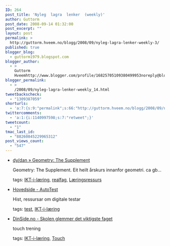 ```yaml
---
ID: 264
post_title: 'Nyleg  lagra  lenker  (weekly)'
author: Guttorm
post_date: 2008-09-14 01:32:00
post_excerpt: ""
layout: post
permalink: >
  http://guttorm.hveem.no/blogg/2008/09/nyleg-lagra-lenker-weekly-3/
published: true
blogger_blog:
  - guttorm1979.blogspot.com
blogger_author:
  - >
    Guttorm
    Hveemhttp://www.blogger.com/profile/16825705109380499953noreply@blogger.com
blogger_permalink:
  - >
    /2008/09/nyleg-lagra-lenker-weekly_14.html
tweetbackscheck:
  - "1309387059"
shorturls:
  - 'a:7:{s:9:"permalink";s:66:"http://guttorm.hveem.no/blogg/2008/09/nyleg-lagra-lenker-weekly-3/";s:7:"tinyurl";s:25:"http://tinyurl.com/cach32";s:4:"isgd";s:17:"http://is.gd/gUUo";s:5:"bitly";s:18:"http://bit.ly/byZH";s:5:"snipr";s:22:"http://snipr.com/akqpz";s:5:"snurl";s:22:"http://snurl.com/akqpz";s:7:"snipurl";s:24:"http://snipurl.com/akqpz";}'
twittercomments:
  - 'a:1:{i:1140997598;s:7:"retweet";}'
tweetcount:
  - "1"
tmac_last_id:
  - "88260845229965312"
post_views_count:
  - "547"
---
```

<ul class='diigo-linkroll'><li><p class='diigo-link'><a href="http://geometry.mrmeyer.com">dy/dan » Geometry: The Supplement</a></p><p class='diigo-description'>Geometry: The Supplement. Eit heilt årskurs innanfor geometri. ca  gb...</p><p class='diigo-tags'>tags: <a href='http://www.diigo.com/user/guttorm1979/IKT-i-læring'>IKT-i-læring</a>, <a href='http://www.diigo.com/user/guttorm1979/realfag'>realfag</a>, <a href='http://www.diigo.com/user/guttorm1979/Læringsressurs'>Læringsressurs</a></p><li><p class='diigo-link'><a href="http://www.digitest.no/wiki/index.php/Hovedside">Hovedside - AutoTest</a></p><p class='diigo-description'>Hist, ressursar om digitale testar</p><p class='diigo-tags'>tags: <a href='http://www.diigo.com/user/guttorm1979/test'>test</a>, <a href='http://www.diigo.com/user/guttorm1979/IKT-i-læring'>IKT-i-læring</a></p><li><p class='diigo-link'><a href="http://www.dinside.no/data/temasider/kommentarer/skolen+glemmer+det+viktigste+faget/art365601.html">DinSide.no - Skolen glemmer det viktigste faget</a></p><p class='diigo-description'>touch trening</p><p class='diigo-tags'>tags: <a href='http://www.diigo.com/user/guttorm1979/IKT-i-læring'>IKT-i-læring</a>, <a href='http://www.diigo.com/user/guttorm1979/Touch'>Touch</a></p></ul>